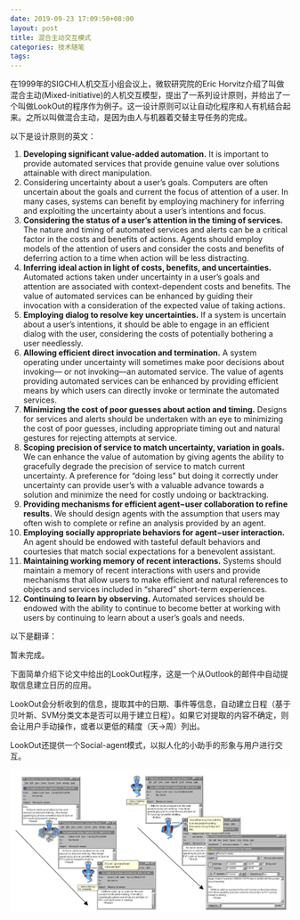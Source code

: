 ```yaml
---
date: 2019-09-23 17:09:50+08:00
layout: post
title: 混合主动交互模式
categories: 技术随笔
tags: 
---
```


在1999年的SIGCHI人机交互小组会议上，微软研究院的Eric Horvitz介绍了叫做混合主动(Mixed-initiative)的人机交互模型，提出了一系列设计原则，并给出了一个叫做LookOut的程序作为例子。这一设计原则可以让自动化程序和人有机结合起来。之所以叫做混合主动，是因为由人与机器着交替主导任务的完成。

以下是设计原则的英文：

1. **Developing significant value-added automation.** It is important to provide automated services that provide genuine value over solutions attainable with direct manipulation.
2. Considering uncertainty about a user’s goals. Computers are often uncertain about the goals and current the focus of attention of a user. In many cases, systems can benefit by employing machinery for inferring and exploiting the uncertainty about a user’s intentions and focus.
3. **Considering the status of a user’s attention in the timing of services.** The nature and timing of automated services and alerts can be a critical factor in the costs and benefits of actions. Agents should employ models of the attention of users and consider the costs and benefits of deferring action to a time when action will be less distracting.
4. **Inferring ideal action in light of costs, benefits, and uncertainties.**  Automated  actions  taken  under uncertainty in a user’s goals and attention are associated with context-dependent costs and benefits. The value of automated services can be enhanced by guiding their invocation with a consideration of the expected value of taking actions.
5. **Employing dialog to resolve key uncertainties.** If a system is uncertain about a user’s intentions, it should be able to engage in an efficient dialog with the user, considering the costs of potentially bothering a user needlessly.
6. **Allowing  efficient  direct  invocation  and termination.** A system operating under uncertainty will sometimes make poor decisions about invoking— or not invoking—an automated service. The value of agents providing automated services can be enhanced by providing efficient means by which users can directly invoke or terminate the automated services.
7. **Minimizing the cost of poor guesses about action and timing.** Designs for services and alerts should be undertaken with an eye to minimizing the cost of poor guesses, including appropriate timing out and natural gestures for rejecting attempts at service.
8. **Scoping precision of service to match uncertainty, variation in goals.** We can enhance the value of automation by giving agents the ability to gracefully degrade the precision of service to match current uncertainty. A preference for “doing less” but doing it correctly under uncertainty can provide user’s with a valuable advance towards a solution and minimize the need for costly undoing or backtracking.
9. **Providing mechanisms for efficient agent−user collaboration to refine results.** We should design agents with the assumption that users may often wish to complete or refine an analysis provided by an agent.
10. **Employing socially appropriate behaviors for agent−user interaction.** An agent should be endowed with tasteful default behaviors and courtesies that match social expectations for a benevolent assistant.
11. **Maintaining  working  memory  of  recent interactions.** Systems should maintain a memory of recent interactions with users and provide mechanisms that allow users to make efficient and natural references to objects and services included in “shared” short-term experiences.
12. **Continuing to learn by observing.** Automated services should be endowed with the ability to continue to become better at working with users by continuing to learn about a user’s goals and needs.

以下是翻译：

暂未完成。

下面简单介绍下论文中给出的LookOut程序，这是一个从Outlook的邮件中自动提取信息建立日历的应用。

LookOut会分析收到的信息，提取其中的日期、事件等信息，自动建立日程（基于贝叶斯、SVM分类文本是否可以用于建立日程）。如果它对提取的内容不确定，则会让用户手动操作，或者以更低的精度（天->周）列出。

LookOut还提供一个Social-agent模式，以拟人化的小助手的形象与用户进行交互。

![](/album/genie.jpg)





